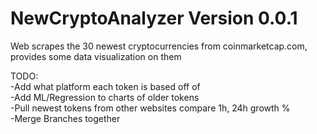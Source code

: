 # NewCryptoAnalyzer Version 0.0.1

Web scrapes the 30 newest cryptocurrencies from coinmarketcap.com, provides some data visualization on them

TODO: <br />
  -Add what platform each token is based off of <br />
  -Add ML/Regression to charts of older tokens <br /> 
  -Pull newest tokens from other websites compare 1h, 24h growth % <br />
  -Merge Branches together <br />
  

